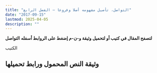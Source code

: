 ```yaml
---
title: "التواصل، تأصيل مفهومه أصلا وفروعا – الفصل الرابع"
date: "2017-09-15"
lastmod: 2025-04-05
description: ""
---
```

**لتصفح المقال في كتيب أو لتحميل وثيقة و-ن-م إضغط على الروابط أسفله** **التواصل**

الكتيب

## وثيقة النص المحمول ورابط تحميلها

###
